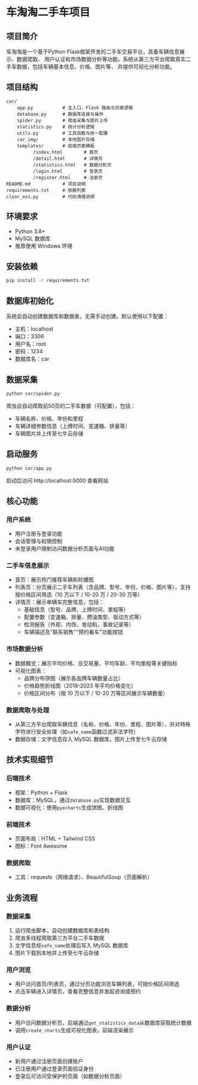 # 车淘淘二手车项目

## 项目简介

车淘淘是一个基于Python Flask框架开发的二手车交易平台，具备车辆信息展示、数据爬取、
用户认证和市场数据分析等功能。系统从第三方平台爬取真实二手车数据，包括车辆基本信息、价格、图片等，
并提供可视化分析功能。

## 项目结构
```
car/
    app.py           # 主入口，Flask 路由与页面逻辑
    database.py      # 数据库连接与操作
    spider.py        # 爬虫采集与图片上传
    statistics.py    # 统计分析逻辑
    utils.py         # 工具函数与统一配置
    car_img/         # 本地图片存储
    templates/       # 前端页面模板
          /index.html        # 首页
          /detail.html       # 详情页
          /statistics.html   # 数据分析页
          /login.html        # 登录页
          /register.html     # 注册页
README.md            # 项目说明
requirements.txt     # 依赖列表
clear_oss.py         # 代码清理说明
```

## 环境要求
- Python 3.8+
- MySQL 数据库
- 推荐使用 Windows 环境

## 安装依赖
```bash
pip install -r requirements.txt
```

## 数据库初始化
系统会自动创建数据库和数据表，无需手动创建。默认使用以下配置：
- 主机：localhost
- 端口：3306
- 用户名：root
- 密码：1234
- 数据库名：car

## 数据采集
```bash
python car/spider.py
```
爬虫会自动爬取前50页的二手车数据（可配置），包括：
- 车辆名称、价格、年份和里程
- 车辆详细参数信息（上牌时间、变速箱、排量等）
- 车辆图片并上传至七牛云存储

## 启动服务
```bash
python car/app.py
```
启动后访问 http://localhost:5000 查看网站

## 核心功能

### 用户系统
- 用户注册与登录功能
- 会话管理与权限控制
- 未登录用户限制访问数据分析页面与AI功能

### 二手车信息展示
- 首页：展示热门推荐车辆和轮播图
- 列表页：分页展示二手车列表（含品牌、型号、年份、价格、图片等），支持按价格区间筛选（10 万以下 / 10-20 万 / 20-30 万等）
- 详情页：展示单辆车完整信息，包括：
  - 基础信息（型号、品牌、上牌时间、里程等）
  - 配置参数（变速箱、排量、燃油类型、驱动方式等）
  - 检测报告（外观、内饰、发动机、事故记录等）
  - 车辆描述及"联系销售""预约看车"功能按钮

### 市场数据分析
- 数据概览：展示平均价格、总交易量、平均车龄、平均里程等关键指标
- 可视化图表：
  - 品牌分布饼图（展示各品牌车辆数量占比）
  - 价格趋势折线图（2018-2023 年平均价格变化）
  - 价格区间分布（按 10 万以下 / 10-20 万等区间展示车辆数量）

### 数据爬取与处理
- 从第三方平台爬取车辆信息（名称、价格、年份、里程、图片等），并对特殊字符进行安全处理（如`safe_name`函数过滤非法字符）
- 数据存储：文字信息存入 MySQL 数据库，图片上传至七牛云存储

## 技术实现细节

### 后端技术
- 框架：Python + Flask
- 数据库：MySQL，通过`database.py`实现数据交互
- 数据可视化：使用`pyecharts`生成饼图、折线图

### 前端技术
- 页面布局：HTML + Tailwind CSS
- 图标：Font Awesome

### 数据爬取
- 工具：requests（网络请求）、BeautifulSoup（页面解析）

## 业务流程

### 数据采集
1. 运行爬虫脚本，自动创建数据库和表结构
2. 爬虫多线程爬取第三方平台二手车数据
3. 文字信息经`safe_name`处理后写入 MySQL 数据库
4. 图片下载到本地并上传至七牛云存储

### 用户浏览
- 用户访问首页/列表页，通过分页功能浏览车辆列表，可按价格区间筛选
- 点击车辆进入详情页，查看完整信息并发起咨询或预约

### 数据分析
- 用户访问数据分析页，后端通过`get_statistics_data`从数据库获取统计数据
- 调用`create_charts`生成可视化图表，前端渲染展示

### 用户认证
- 新用户通过注册页面创建账户
- 已注册用户通过登录页面验证身份
- 登录后可访问受保护的页面（如数据分析页面）

